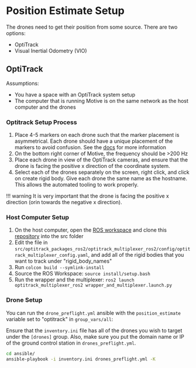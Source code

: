 # Position Estimate Setup

The drones need to get their position from some source. There are two options: 

- OptiTrack 
- Visual Inertial Odometry (VIO)

## OptiTrack

Assumptions: 

- You have a space with an OptiTrack system setup
- The computer that is running Motive is on the same network as the host computer and the drones


### Optitrack Setup Process

1. Place 4-5 markers on each drone such that the marker placement is asymmetrical. Each drone should have a unique placement of the markers to avoid confusion. See the [docs](https://docs.optitrack.com/motive/rigid-body-tracking) for more information
2. On the bottom right corner of Motive, the frequency should be >200 Hz <!-- check -->
3. Place each drone in view of the OptiTrack cameras, and ensure that the drone is facing the positive x direction of the coordinate system. 
4. Select each of the drones separately on the screen, right click, and click on create rigid body. Give each drone the same name as the hostname. This allows the automated tooling to work properly.

!!! warning
	It is very important that the drone is facing the positive x direction (orin towards the negative x direction). 

### Host Computer Setup

1. On the host computer, open the [ROS workspace](https://docs.ros.org/en/humble/Tutorials/Beginner-Client-Libraries/Creating-A-Workspace/Creating-A-Workspace.html) and clone this [repository](https://github.com/lis-epfl/optitrack_packages_ros2/) into the src folder
2. Edit the file in `src/optitrack_packages_ros2/optitrack_multiplexer_ros2/config/optitrack_multiplexer_config.yaml`, and add all of the rigid bodies that you want to track under "rigid_body_names"
3. Run `colcon build --symlink-install`
4. Source the ROS Workspace: `source install/setup.bash`
5. Run the wrapper and the multiplexer: `ros2 launch optitrack_multiplexer_ros2 wrapper_and_multiplexer.launch.py`

### Drone Setup

You can run the `drone_preflight.yml` ansible with the `position_estimate` variable set to "optitrack" in `group_vars/all`: 

Ensure that the `inventory.ini` file has all of the drones you wish to target under the `[drones]` group. Also, make sure you put the domain name or IP of the ground control station in `drones_preflight.yml`.


```bash
cd ansible/
ansible-playbook -i inventory.ini drones_preflight.yml -K
```




